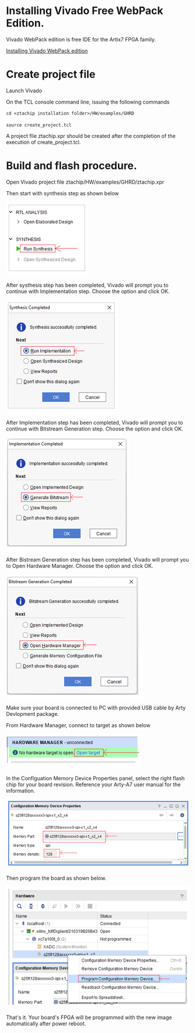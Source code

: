 # Installing Vivado Free WebPack Edition.

Vivado WebPack edition is free IDE for the Artix7 FPGA family.

[Installing Vivado WebPack edition](https://www.xilinx.com/support/download.html)

# Create project file

Launch Vivado

On the TCL console command line, issuing the following commands

```
cd <ztachip installation folder>/HW/examples/GHRD

source create_project.tcl
```

A project file ztachip.xpr should be created after the completion of the execution of create_project.tcl.


# Build and flash procedure. 

Open Vivado project file ztachip/HW/examples/GHRD/ztachip.xpr

Then start with synthesis step as shown below

![vivado step1](images/vivado_step1.bmp)

After systhesis step has been completed, Vivado will prompt you to continue with Implementation step. Choose the option and click OK.

![vivado step2](images/vivado_step2.bmp)

After Implementation step has been completed, Vivado will prompt you to continue with Bitstream Generation step. Choose the option and click OK. 

![vivado step3](images/vivado_step3.bmp)

After Bistream Generation step has been completed, Vivado will prompt you to Open Hardware Manager. Choose the option and click OK.

![vivado step4](images/vivado_step4.bmp)

Make sure your board is connected to PC with provided USB cable by Arty Devlopment package.

From Hardware Manager, connect to target as shown below 

![vivado step5](images/vivado_step5.bmp)

In the Configuation Memory Device Properties panel, select the right flash chip for your board revision. Reference your Arty-A7 user manual for the information.

![vivado step6](images/vivado_step6.bmp)

Then program the board as shown below.

![vivado step7](images/vivado_step7.bmp)

That's it. Your board's FPGA will be programmed with the new image automatically after power reboot.



